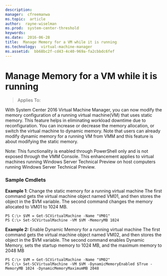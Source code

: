 ```yaml
---
description:  
manager:  cfreemanwa
ms.topic:  article
author:  rayne-wiselman
ms.prod:  system-center-threshold
keywords:  
ms.date:  2016-06-28
title:  Manage Memory for a VM while it is running
ms.technology:  virtual-machine-manager
ms.assetid:  bb68bc2f-cd43-4c40-969a-fa2cbbdc6fef
---
```


# Manage Memory for a VM while it is running

>Applies To: 

With System Center 2016 Virtual Machine Manager, you can now modify the memory configuration of a running virtual machine(VM) that uses static memory. This feature helps in eliminating workload downtime due to reconfiguration. You can increase or decrease the memory allocation, or switch the virtual machine to dynamic memory. Note that users can already modify dynamic memory for a running VM from VMM and this feature is about modifying the static memory.

Note: This functionality is enabled through PowerShell only and is not exposed through the VMM Console. This enhancement applies to virtual machines running Windows Server Technical Preview on host computers running Windows Server Technical Preview. 

### **Sample Cmdlets**
**Example 1**: Change the static memory for a running virtual machine
The first command gets the virtual machine object named VM01, and then stores the object in the $VM variable. The second command changes the memory allocated to VM01 to 1024 MB.
```
PS C:\> $VM = Get-SCVirtualMachine -Name "VM01"
PS C:\> Set-SCVirtualMachine -VM $VM -MemoryMB 1024
```
**Example 2:** Enable Dynamic Memory for a running virtual machine
The first command gets the virtual machine object named VM02, and then stores the object in the $VM variable. The second command enables Dynamic Memory, sets the startup memory to 1024 MB, and the maximum memory to 2048 MB
```
PS C:\> $VM = Get-SCVirtualMachine -Name "VM02"
PS C:\> Set-SCVirtualMachine -VM $VM -DynamicMemoryEnabled $True -MemoryMB 1024 -DynamicMemoryMaximumMB 2048
```


